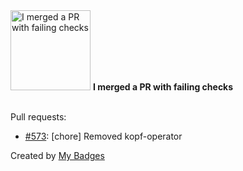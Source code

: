 <img src="https://my-badges.github.io/my-badges/this-is-fine.png" alt="I merged a PR with failing checks" title="I merged a PR with failing checks" width="128">
<strong>I merged a PR with failing checks</strong>
<br><br>

Pull requests:

- <a href="https://github.com/epfl-si/wp-ops/pull/573">#573</a>: [chore] Removed kopf-operator


Created by <a href="https://github.com/my-badges/my-badges">My Badges</a>